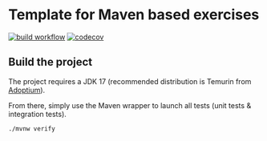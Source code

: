 # Template for Maven based exercises

[![build workflow](https://github.com/lernejo/maven_starter_template/actions/workflows/build.yml/badge.svg)](https://github.com/lernejo/maven_starter_template/actions)
[![codecov](https://codecov.io/gh/Claire080/uml_grapher/branch/main/graph/badge.svg)](https://codecov.io/gh/Claire080/uml_grapher)

## Build the project

The project requires a JDK 17 (recommended distribution is Temurin from [Adoptium](https://adoptium.net/)).

From there, simply use the Maven wrapper to launch all tests (unit tests & integration tests).

`./mvnw verify`
